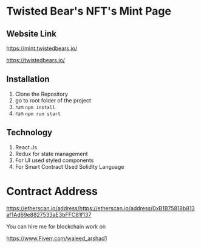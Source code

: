 # Twisted Bear's NFT's Mint Page


## Website Link

https://mint.twistedbears.io/

https://twistedbears.io/



## Installation

1. Clone the Repository
2. go to root folder of the project
3. run ``` npm install ``` 
4. run ```npm run start ``` 


## Technology 

1. React Js
2. Redux for state management
3. For UI used styled components
4. For Smart Contract Used Solidity Language


# Contract Address

https://etherscan.io/address/https://etherscan.io/address/0xB1B75818b813af1Ad69e8827533aE3bFFC81f137


You can hire me for blockchain work on

https://www.Fiverr.com/waleed_arshad1

